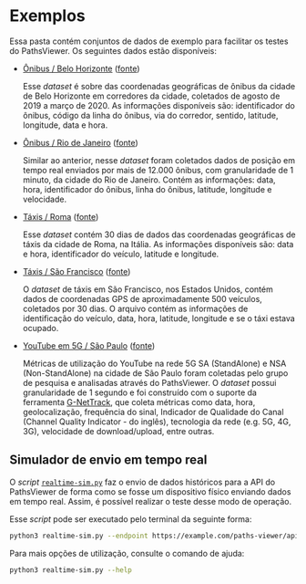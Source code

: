# Exemplos

Essa pasta contém conjuntos de dados de exemplo para facilitar os testes do PathsViewer. Os seguintes dados estão disponíveis:

- [Ônibus / Belo Horizonte](./belo_horizonte) ([fonte](https://ckan.pbh.gov.br/dataset/9c051f97-122a-427e-8997-4f0adcf5f93c/resource/a33650ce-2dc3-43b9-90bc-be74964763df/download/velocidade_nos_corredores.csv))

  Esse _dataset_ é sobre das coordenadas geográficas de ônibus da cidade de Belo Horizonte em corredores da cidade, coletados de agosto de 2019 a março de 2020. As informações disponíveis são: identificador do ônibus, código da linha do ônibus, via do corredor, sentido, latitude, longitude, data e hora.

- [Ônibus / Rio de Janeiro](./rio_de_janeiro) ([fonte](https://ieee-dataport.org/open-access/crawdad-coppe-ufrjriobuses))

  Similar ao anterior, nesse _dataset_ foram coletados dados de posição em tempo real enviados por mais de 12.000 ônibus, com granularidade de 1 minuto, da cidade do Rio de Janeiro. Contém as informações: data, hora, identificador do ônibus, linha do ônibus, latitude, longitude e velocidade.

- [Táxis / Roma](./rome) ([fonte](https://ieee-dataport.org/open-access/crawdad-romataxi))

  Esse _dataset_ contém 30 dias de dados das coordenadas geográficas de táxis da cidade de Roma, na Itália. As informações disponíveis são: data e hora, identificador do veículo, latitude e longitude.

- [Táxis / São Francisco](./san_francisco) ([fonte](https://ieee-dataport.org/open-access/crawdad-epflmobility))

  O _dataset_ de táxis em São Francisco, nos Estados Unidos, contém dados de coordenadas GPS de aproximadamente 500 veículos, coletados por 30 dias. O arquivo contém as informações de identificação do veículo, data, hora, latitude, longitude e se o táxi estava ocupado.

- [YouTube em 5G / São Paulo](./sao_paulo) ([fonte](https://ieee-dataport.org/documents/youtube-goes-5g-benchmarking-youtube-4g-vs-5g))

  Métricas de utilização do YouTube na rede 5G SA (StandAlone) e NSA (Non-StandAlone) na cidade de São Paulo foram coletadas pelo grupo de pesquisa e analisadas através do PathsViewer. O _dataset_ possui granularidade de 1 segundo e foi construído com o suporte da ferramenta [G-NetTrack](https://gyokovsolutions.com/g-nettrack/), que coleta métricas como data, hora, geolocalização, frequência do sinal, Indicador de Qualidade do Canal (Channel Quality Indicator - do inglês), tecnologia da rede (e.g. 5G, 4G, 3G), velocidade de download/upload, entre outras.

## Simulador de envio em tempo real
O _script_ [`realtime-sim.py`](./realtime-sim.py) faz o envio de dados históricos para a API do PathsViewer de forma como se fosse um dispositivo físico enviando dados em tempo real. Assim, é possível realizar o teste desse modo de operação.

Esse _script_ pode ser executado pelo terminal da seguinte forma:
```bash
python3 realtime-sim.py --endpoint https://example.com/paths-viewer/api/session/1773295143798 --city RIO_DE_JANEIRO
```

Para mais opções de utilização, consulte o comando de ajuda:
```bash
python3 realtime-sim.py --help
```
